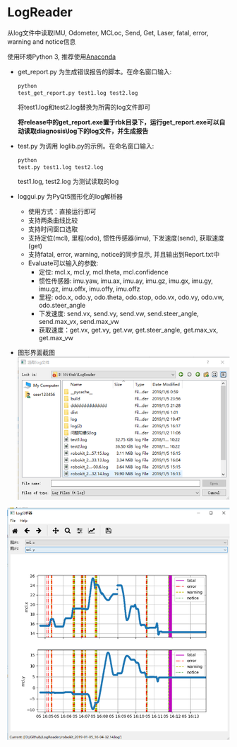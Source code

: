 # LogReader
从log文件中读取IMU, Odometer, MCLoc, Send, Get, Laser, fatal, error, warning and notice信息

使用环境Python 3, 推荐使用[Anaconda](https://www.anaconda.com/download/)
* get_report.py 为生成错误报告的脚本。在命名窗口输入:<pre><code>python test_get_report.py test1.log test2.log</pre></code>
  将test1.log和test2.log替换为所需的log文件即可

  **将release中的get_report.exe置于rbk目录下，运行get_report.exe可以自动读取diagnosis\\log下的log文件，并生成报告**
* test.py 为调用 loglib.py的示例。在命名窗口输入:<pre><code>python test.py test1.log test2.log</pre></code>
 test1.log, test2.log 为测试读取的log

* loggui.py 为PyQt5图形化的log解析器
  * 使用方式：直接运行即可
  * 支持两条曲线比较
  * 支持时间窗口选取
  * 支持定位(mcl), 里程(odo), 惯性传感器(imu), 下发速度(send), 获取速度(get)
  * 支持fatal, error, warning, notice的同步显示, 并且输出到Report.txt中
  * Evaluate可以输入的参数:
    * 定位: mcl.x, mcl.y, mcl.theta, mcl.confidence
    * 惯性传感器: imu.yaw, imu.ax, imu.ay, imu.gz, imu.gx, imu.gy, imu.gz, imu.offx, imu.offy, imu.offz
    * 里程: odo.x, odo.y, odo.theta, odo.stop,  odo.vx, odo.vy, odo.vw, odo.steer_angle
    * 下发速度: send.vx, send.vy, send.vw, send.steer_angle, send.max_vx, send.max_vw
    * 获取速度：get.vx, get.vy, get.vw, get.steer_angle, get.max_vx, get.max_vw
* 图形界面截图
![screen shot2](screen_shot2.PNG)


![screen shot3](screen_shot3.PNG)